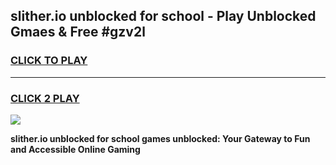
## slither.io unblocked for school - Play Unblocked Gmaes & Free #gzv2l
<h3>
<a href="https://news.freeplayer.one?title=slither.io_unblocked_for_school&ref=27F">CLICK TO PLAY</a></h3>
<hr>

<h3>
<a href="https://news.freeplayer.one?title=slither.io_unblocked_for_school&ref=27F">CLICK 2 PLAY</a>
  
</h3>

<a href="https://news.freeplayer.one?title=slither.io_unblocked_for_school&ref=27F/"><img src="https://clearcache.store/games.png"></a>


**slither.io unblocked for school games unblocked: Your Gateway to Fun and Accessible Online Gaming**

